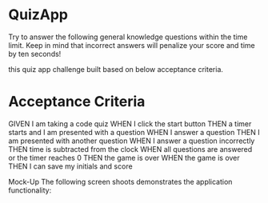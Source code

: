 # QuizApp

Try to answer the following general knowledge questions within the time limit. 
 Keep in mind that incorrect answers will penalize your score and time by ten seconds!

 this quiz app challenge built based on below acceptance criteria.
 
# Acceptance Criteria
GIVEN I am taking a code quiz
WHEN I click the start button
THEN a timer starts and I am presented with a question
WHEN I answer a question
THEN I am presented with another question
WHEN I answer a question incorrectly
THEN time is subtracted from the clock
WHEN all questions are answered or the timer reaches 0
THEN the game is over
WHEN the game is over
THEN I can save my initials and score


Mock-Up
The following screen shoots demonstrates the application functionality: